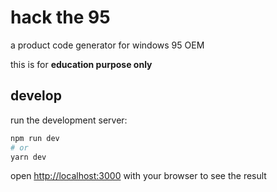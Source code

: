 # hack the 95
a product code generator for windows 95 OEM

this is for <strong>education purpose only</strong>

## develop

run the development server:

```bash
npm run dev
# or
yarn dev
```

open [http://localhost:3000](http://localhost:3000) with your browser to see the result